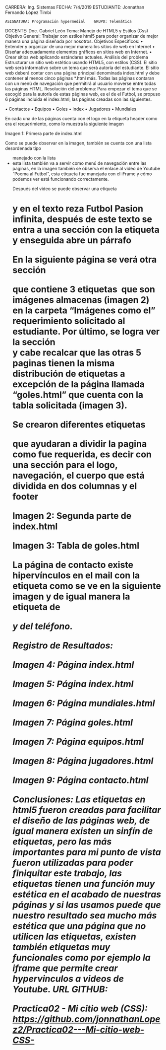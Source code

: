  

CARRERA:
Ing. Sistemas	FECHA: 7/4/2019
ESTUDIANTE: Jonnathan Fernando López Timbi


	ASIGNATURA: Programación hypermedial	GRUPO: Telemática
DOCENTE:
Doc. Gabriel León
Tema:
Manejo de HTML5 y Estilos (Css)
Objetivo General:
Trabajar con estilos html5 para poder organizar de mejor manera una página diseñada por nosotros.
Objetivos Específicos:
•	Entender y organizar de una mejor manera los sitios de web en Internet
•	Diseñar adecuadamente elementos gráficos en sitios web en Internet.
•	Crear sitios web aplicando estándares actuales.
Análisis del problema
Estructurar un sitio web estético usando HTML5, con estilos (CSS).  El sitio web será informativo sobre un tema que será autoría del estudiante. El sitio web deberá contar con una página principal denominada index.html y debe contener al menos cinco páginas *.html más. Todas las páginas contaran con un menú de navegación que permitirá al usuario moverse entre todas las páginas HTML.
Resolución del problema:
Para empezar el tema que se escogió para la autoría de estas páginas web, es el de el Futbol, se propuso 6 páginas incluida el index.html, las páginas creadas son las siguientes.

•	Contactos
•	Equipos
•	Goles
•	Index
•	Jugadores
•	Mundiales

En cada una de las páginas cuenta con el logo en la etiqueta header como era el requerimiento, como lo muestra la siguiente imagen

 
Imagen 1: Primera parte de index.html

Como se puede observar en la imagen, también se cuenta con una lista desordenada tipo <ul> manejado con la lista <li> esta lista también va a servir como menú de navegación entre las paginas, en la imagen también se observa el enlace al video de Youtube “Poema al Futbol”, esta etiqueta fue manejada con el iFrame y cómo podemos ver está funcionando correctamente.

Después del video se puede observar una etiqueta <h1> y en el texto reza Futbol Pasion infinita, después de este texto se entra a una sección con la etiqueta <article> y enseguida abre un párrafo <p>

En la siguiente página se verá otra sección <section> que contiene 3 etiquetas <img> que son imágenes almacenas (imagen 2) en la carpeta “Imágenes como el” requerimiento solicitado al estudiante. Por último, se logra ver la sección <footer> y cabe recalcar que las otras 5 paginas tienen la misma distribución de etiquetas a excepción de la página llamada “goles.html” que cuenta con la tabla solicitada (imagen 3).

Se crearon diferentes etiquetas <div> que ayudaran a dividir la pagina como fue requerida, es decir con una sección para el logo, navegación, el cuerpo que está dividida en dos columnas y el footer


 
Imagen 2: Segunda parte de index.html


 
Imagen 3: Tabla de goles.html

La página de contacto existe hipervínculos en el mail con la etiqueta <mailto> como se ve en la siguiente imagen y de igual manera la etiqueta de <address> y del teléfono.

 

 


Registro de Resultados:

 
Imagen 4: Página index.html


 
Imagen 5: Página index.html

 
Imagen 6: Página mundiales.html





 
Imagen 7: Página goles.html

 
Imagen 7: Página equipos.html

 
Imagen 8: Página jugadores.html


 
Imagen 9: Página contacto.html





Conclusiones:
Las etiquetas en html5 fueron creadas para facilitar el diseño de las páginas web, de igual manera existen un sinfín de etiquetas, pero las más importantes para mi punto de vista fueron utilizadas para poder finiquitar este trabajo, las etiquetas tienen una función muy estética en el acabado de nuestras páginas y si las usamos puede que nuestro resultado sea mucho más estética que una página que no utilicen las etiquetas, existen también etiquetas muy funcionales como por ejemplo la iframe que permite crear hypervinculos a videos de Youtube.
URL GITHUB:

Practica02 - Mi citio web (CSS):
https://github.com/jonnathanLopez2/Practica02---Mi-citio-web-CSS-

